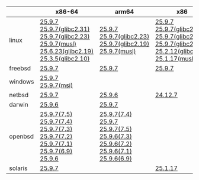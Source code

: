 ||x86-64|arm64|x86|armv7|ppc64le|armel|
| --- | --- | --- | --- | --- | --- | --- |
|linux|[25.9.7](https://github.com/roswell/sbcl_head/releases/download/25.9.7/sbcl-25.9.7-x86-64-linux-binary.tar.bz2)<br />[25.9.7(glibc2.31)](https://github.com/roswell/sbcl_head/releases/download/25.9.7/sbcl-25.9.7-x86-64-linux-glibc2.31-binary.tar.bz2)<br />[25.9.7(glibc2.23)](https://github.com/roswell/sbcl_head/releases/download/25.9.7/sbcl-25.9.7-x86-64-linux-glibc2.23-binary.tar.bz2)<br />[25.9.7(musl)](https://github.com/roswell/sbcl_head/releases/download/25.9.7/sbcl-25.9.7-x86-64-linux-musl-binary.tar.bz2)<br />[25.6.23(glibc2.19)](https://github.com/roswell/sbcl_head/releases/download/25.6.23/sbcl-25.6.23-x86-64-linux-glibc2.19-binary.tar.bz2)<br />[25.3.5(glibc2.10)](https://github.com/roswell/sbcl_head/releases/download/25.3.5/sbcl-25.3.5-x86-64-linux-glibc2.10-binary.tar.bz2)<br />|[25.9.7](https://github.com/roswell/sbcl_head/releases/download/25.9.7/sbcl-25.9.7-arm64-linux-binary.tar.bz2)<br />[25.9.7(glibc2.23)](https://github.com/roswell/sbcl_head/releases/download/25.9.7/sbcl-25.9.7-arm64-linux-glibc2.23-binary.tar.bz2)<br />[25.9.7(glibc2.19)](https://github.com/roswell/sbcl_head/releases/download/25.9.7/sbcl-25.9.7-arm64-linux-glibc2.19-binary.tar.bz2)<br />[25.9.7(musl)](https://github.com/roswell/sbcl_head/releases/download/25.9.7/sbcl-25.9.7-arm64-linux-musl-binary.tar.bz2)<br />|[25.9.7](https://github.com/roswell/sbcl_head/releases/download/25.9.7/sbcl-25.9.7-x86-linux-binary.tar.bz2)<br />[25.9.7(glibc2.31)](https://github.com/roswell/sbcl_head/releases/download/25.9.7/sbcl-25.9.7-x86-linux-glibc2.31-binary.tar.bz2)<br />[25.9.7(glibc2.23)](https://github.com/roswell/sbcl_head/releases/download/25.9.7/sbcl-25.9.7-x86-linux-glibc2.23-binary.tar.bz2)<br />[25.9.7(glibc2.19)](https://github.com/roswell/sbcl_head/releases/download/25.9.7/sbcl-25.9.7-x86-linux-glibc2.19-binary.tar.bz2)<br />[25.2.12(glibc2.10)](https://github.com/roswell/sbcl_head/releases/download/25.2.12/sbcl-25.2.12-x86-linux-glibc2.10-binary.tar.bz2)<br />[25.1.17(musl)](https://github.com/roswell/sbcl_head/releases/download/25.1.17/sbcl-25.1.17-x86-linux-musl-binary.tar.bz2)<br />|[25.9.5](https://github.com/roswell/sbcl_head/releases/download/25.9.5/sbcl-25.9.5-armv7-linux-binary.tar.bz2)<br />|[25.9.5](https://github.com/roswell/sbcl_head/releases/download/25.9.5/sbcl-25.9.5-ppc64le-linux-binary.tar.bz2)<br />[25.9.5(glibc2.23)](https://github.com/roswell/sbcl_head/releases/download/25.9.5/sbcl-25.9.5-ppc64le-linux-glibc2.23-binary.tar.bz2)<br />[25.9.5(glibc2.19)](https://github.com/roswell/sbcl_head/releases/download/25.9.5/sbcl-25.9.5-ppc64le-linux-glibc2.19-binary.tar.bz2)<br />|[25.1.17](https://github.com/roswell/sbcl_head/releases/download/25.1.17/sbcl-25.1.17-armel-linux-binary.tar.bz2)<br />|
|freebsd|[25.9.7](https://github.com/roswell/sbcl_head/releases/download/25.9.7/sbcl-25.9.7-x86-64-freebsd-binary.tar.bz2)<br />|[25.9.7](https://github.com/roswell/sbcl_head/releases/download/25.9.7/sbcl-25.9.7-arm64-freebsd-binary.tar.bz2)<br />|[25.9.7](https://github.com/roswell/sbcl_head/releases/download/25.9.7/sbcl-25.9.7-x86-freebsd-binary.tar.bz2)<br />||||
|windows|[25.9.7](https://github.com/roswell/sbcl_head/releases/download/25.9.7/sbcl-25.9.7-x86-64-windows-binary.tar.bz2)<br />[25.9.7(msi)](https://github.com/roswell/sbcl_head/releases/download/25.9.7/sbcl-25.9.7-x86-64-windows-binary.msi)<br />||||||
|netbsd|[25.9.7](https://github.com/roswell/sbcl_head/releases/download/25.9.7/sbcl-25.9.7-x86-64-netbsd-binary.tar.bz2)<br />|[25.9.6](https://github.com/roswell/sbcl_head/releases/download/25.9.6/sbcl-25.9.6-arm64-netbsd-binary.tar.bz2)<br />|[24.12.7](https://github.com/roswell/sbcl_head/releases/download/24.12.7/sbcl-24.12.7-x86-netbsd-binary.tar.bz2)<br />||||
|darwin|[25.9.6](https://github.com/roswell/sbcl_head/releases/download/25.9.6/sbcl-25.9.6-x86-64-darwin-binary.tar.bz2)<br />|[25.9.7](https://github.com/roswell/sbcl_head/releases/download/25.9.7/sbcl-25.9.7-arm64-darwin-binary.tar.bz2)<br />|||||
|openbsd|[25.9.7(7.5)](https://github.com/roswell/sbcl_head/releases/download/25.9.7/sbcl-25.9.7-x86-64-openbsd-7.5-binary.tar.bz2)<br />[25.9.7(7.4)](https://github.com/roswell/sbcl_head/releases/download/25.9.7/sbcl-25.9.7-x86-64-openbsd-7.4-binary.tar.bz2)<br />[25.9.7(7.3)](https://github.com/roswell/sbcl_head/releases/download/25.9.7/sbcl-25.9.7-x86-64-openbsd-7.3-binary.tar.bz2)<br />[25.9.7(7.2)](https://github.com/roswell/sbcl_head/releases/download/25.9.7/sbcl-25.9.7-x86-64-openbsd-7.2-binary.tar.bz2)<br />[25.9.7(7.1)](https://github.com/roswell/sbcl_head/releases/download/25.9.7/sbcl-25.9.7-x86-64-openbsd-7.1-binary.tar.bz2)<br />[25.9.7(6.9)](https://github.com/roswell/sbcl_head/releases/download/25.9.7/sbcl-25.9.7-x86-64-openbsd-6.9-binary.tar.bz2)<br />[25.9.6](https://github.com/roswell/sbcl_head/releases/download/25.9.6/sbcl-25.9.6-x86-64-openbsd-binary.tar.bz2)<br />|[25.9.7(7.4)](https://github.com/roswell/sbcl_head/releases/download/25.9.7/sbcl-25.9.7-arm64-openbsd-7.4-binary.tar.bz2)<br />[25.9.7](https://github.com/roswell/sbcl_head/releases/download/25.9.7/sbcl-25.9.7-arm64-openbsd-binary.tar.bz2)<br />[25.9.7(7.5)](https://github.com/roswell/sbcl_head/releases/download/25.9.7/sbcl-25.9.7-arm64-openbsd-7.5-binary.tar.bz2)<br />[25.9.6(7.3)](https://github.com/roswell/sbcl_head/releases/download/25.9.6/sbcl-25.9.6-arm64-openbsd-7.3-binary.tar.bz2)<br />[25.9.6(7.2)](https://github.com/roswell/sbcl_head/releases/download/25.9.6/sbcl-25.9.6-arm64-openbsd-7.2-binary.tar.bz2)<br />[25.9.6(7.1)](https://github.com/roswell/sbcl_head/releases/download/25.9.6/sbcl-25.9.6-arm64-openbsd-7.1-binary.tar.bz2)<br />[25.9.6(6.9)](https://github.com/roswell/sbcl_head/releases/download/25.9.6/sbcl-25.9.6-arm64-openbsd-6.9-binary.tar.bz2)<br />|||||
|solaris|[25.9.7](https://github.com/roswell/sbcl_head/releases/download/25.9.7/sbcl-25.9.7-x86-64-solaris-binary.tar.bz2)<br />||[25.1.17](https://github.com/roswell/sbcl_head/releases/download/25.1.17/sbcl-25.1.17-x86-solaris-binary.tar.bz2)<br />||||
